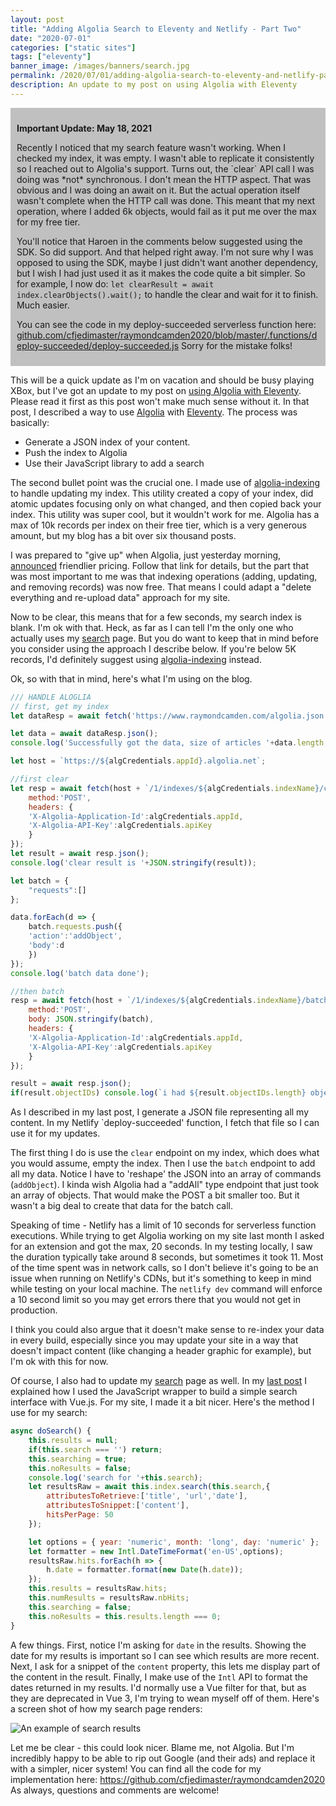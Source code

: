 ```yaml
---
layout: post
title: "Adding Algolia Search to Eleventy and Netlify - Part Two"
date: "2020-07-01"
categories: ["static sites"]
tags: ["eleventy"]
banner_image: /images/banners/search.jpg
permalink: /2020/07/01/adding-algolia-search-to-eleventy-and-netlify-part-two
description: An update to my post on using Algolia with Eleventy
---
```


<div style="background-color:#c0c0c0; padding: 10px">
<p><strong>Important Update: May 18, 2021</strong></p>
<p>
Recently I noticed that my search feature wasn't working. When I checked my index, it was empty. I wasn't able to replicate
it consistently so I reached out to Algolia's support. Turns out, the `clear` API call I was doing was *not* synchronous. I don't mean the HTTP aspect. That was obvious and I was doing an await on it. But the actual operation itself wasn't complete when the HTTP call was done. This meant that my next operation, where I added 6k objects, would fail as it put me over the max for my free tier. 
</p>

<p>
You'll notice that Haroen in the comments below suggested using the SDK. So did support. And that helped right away. I'm not sure why I was opposed to using the SDK, maybe I just didn't want another dependency, but I wish I had just used it as it makes the code quite a bit simpler. So for example, I now do: <code>let clearResult = await index.clearObjects().wait();</code> to handle the clear and wait for it to finish. Much easier. 
</p>

<p>
You can see the code in my deploy-succeeded serverless function here: <a href="https://github.com/cfjedimaster/raymondcamden2020/blob/master/.functions/deploy-succeeded/deploy-succeeded.js">github.com/cfjedimaster/raymondcamden2020/blob/master/.functions/deploy-succeeded/deploy-succeeded.js</a> Sorry for the mistake folks!
</p>
</div>

This will be a quick update as I'm on vacation and should be busy playing XBox, but I've got an update to my 
post on [using Algolia with Eleventy](https://www.raymondcamden.com/2020/06/24/adding-algolia-search-to-eleventy-and-netlify). Please read it first as this post won't make much sense without it. In that post, I described a way to use [Algolia](https://www.algolia.com/) with [Eleventy](https://www.11ty.dev/). The process was basically:

* Generate a JSON index of your content.
* Push the index to Algolia
* Use their JavaScript library to add a search

The second bullet point was the crucial one. I made use of [algolia-indexing](https://github.com/pixelastic/algolia-indexing) to handle updating my index. This utility created a copy of your index, did atomic updates focusing only on what changed, and then copied back your index. This utility was super cool, but it wouldn't work for me. Algolia has a max of 10k records per index on their free tier, which is a very generous amount, but my blog has a bit over six thousand posts. 

I was prepared to "give up" when Algolia, just yesterday morning, [announced](https://blog.algolia.com/introducing-algolias-most-customer-friendly-pricing/) friendlier pricing. Follow that link for details, but the part that was most important to me was that indexing operations (adding, updating, and removing records) was now free. That means I could adapt a "delete everything and re-upload data" approach for my site.

Now to be clear, this means that for a few seconds, my search index is blank. I'm ok with that. Heck, as far as I can tell I'm the only one who actually uses my [search](/search) page. But you do want to keep that in mind before you consider using the approach I describe below. If you're below 5K records, I'd definitely suggest using [algolia-indexing](https://github.com/pixelastic/algolia-indexing) instead. 

Ok, so with that in mind, here's what I'm using on the blog. 

```js
/// HANDLE ALOGLIA
// first, get my index
let dataResp = await fetch('https://www.raymondcamden.com/algolia.json');

let data = await dataResp.json();
console.log('Successfully got the data, size of articles '+data.length, data[0].title);

let host = `https://${algCredentials.appId}.algolia.net`;

//first clear
let resp = await fetch(host + `/1/indexes/${algCredentials.indexName}/clear`, {
	method:'POST',
	headers: {
	'X-Algolia-Application-Id':algCredentials.appId,
	'X-Algolia-API-Key':algCredentials.apiKey
	}
});
let result = await resp.json();
console.log('clear result is '+JSON.stringify(result));

let batch = {
	"requests":[]
};

data.forEach(d => {
	batch.requests.push({
	'action':'addObject',
	'body':d
	})
});
console.log('batch data done');

//then batch
resp = await fetch(host + `/1/indexes/${algCredentials.indexName}/batch`, {
	method:'POST',
	body: JSON.stringify(batch),
	headers: {
	'X-Algolia-Application-Id':algCredentials.appId,
	'X-Algolia-API-Key':algCredentials.apiKey
	}
});

result = await resp.json();
if(result.objectIDs) console.log(`i had ${result.objectIDs.length} objects added`);
```

As I described in my last post, I generate a JSON file representing all my content. In my Netlify `deploy-succeeded' function, I fetch that file so I can use it for my updates.

The first thing I do is use the `clear` endpoint on my index, which does what you would assume, empty the index. Then I use the `batch` endpoint to add all my data. Notice I have to 'reshape' the JSON into an array of commands (`addObject`). I kinda wish Algolia had a "addAll" type endpoint that just took an array of objects. That would make the POST a bit smaller too. But it wasn't a big deal to create that data for the batch call. 

Speaking of time - Netlify has a limit of 10 seconds for serverless function executions. While trying to get Algolia working on my site last month I asked for an extension and got the max, 20 seconds. In my testing locally, I saw the duration typically take around 8 seconds, but sometimes it took 11. Most of the time spent was in network calls, so I don't believe it's going to be an issue when running on Netlify's CDNs, but it's something to keep in mind while testing on your local machine. The `netlify dev` command will enforce a 10 second limit so you may get errors there that you would not get in production. 

I think you could also argue that it doesn't make sense to re-index your data in every build, especially since you may update your site in a way that doesn't impact content (like changing a header graphic for example), but I'm ok with this for now. 

Of course, I also had to update my [search](/search) page as well. In my [last post](https://www.raymondcamden.com/2020/06/24/adding-algolia-search-to-eleventy-and-netlify) I explained how I used the JavaScript wrapper to build a simple search interface with Vue.js. For my site, I made it a bit nicer. Here's the method I use for my search:

```js
async doSearch() {
	this.results = null;
	if(this.search === '') return;
	this.searching = true;
	this.noResults = false;
	console.log('search for '+this.search);
	let resultsRaw = await this.index.search(this.search,{
		attributesToRetrieve:['title', 'url','date'],
		attributesToSnippet:['content'],
		hitsPerPage: 50
	});

	let options = { year: 'numeric', month: 'long', day: 'numeric' };
	let formatter = new Intl.DateTimeFormat('en-US',options);
	resultsRaw.hits.forEach(h => {
		h.date = formatter.format(new Date(h.date));
	});
	this.results = resultsRaw.hits;
	this.numResults = resultsRaw.nbHits;
	this.searching = false;
	this.noResults = this.results.length === 0;
}
```

A few things. First, notice I'm asking for `date` in the results. Showing the date for my results is important so I can see which results are more recent. Next, I ask for a snippet of the `content` property, this lets me display part of the content in the result. Finally, I make use of the `Intl` API to format the dates returned in my results. I'd normally use a Vue filter for that, but as they are deprecated in Vue 3, I'm trying to wean myself off of them. Here's a screen shot of how my search page renders:

<p>
<img data-src="https://static.raymondcamden.com/images/2020/07/alg1.jpg" alt="An example of search results" class="lazyload imgborder imgcenter">
</p>

Let me be clear - this could look nicer. Blame me, not Algolia. But I'm incredibly happy to be able to rip out Google (and their ads) and replace it with a simpler, nicer system! You can find all the code for my implementation here: <https://github.com/cfjedimaster/raymondcamden2020> As always, questions and comments are welcome!